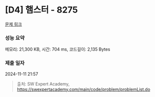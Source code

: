 # [D4] 햄스터 - 8275 

[문제 링크](https://swexpertacademy.com/main/code/problem/problemDetail.do?contestProbId=AWxQ310aOlQDFAWL) 

### 성능 요약

메모리: 21,300 KB, 시간: 704 ms, 코드길이: 2,135 Bytes

### 제출 일자

2024-11-11 21:57



> 출처: SW Expert Academy, https://swexpertacademy.com/main/code/problem/problemList.do